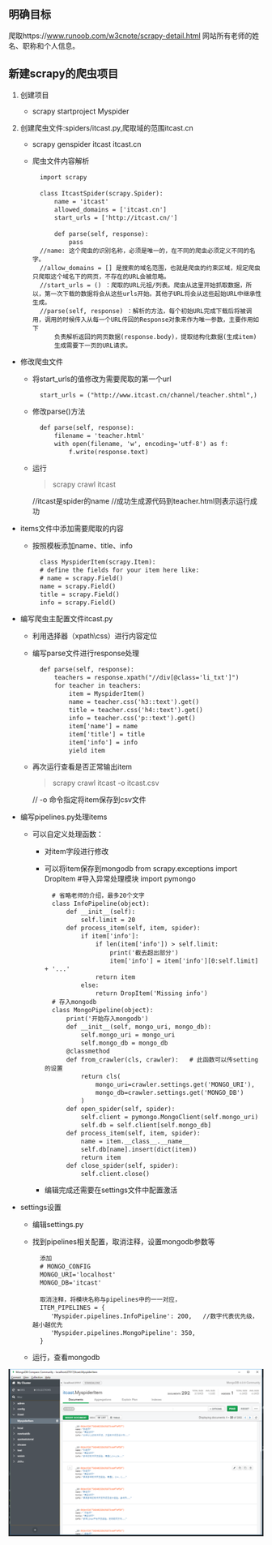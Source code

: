 ## 明确目标
爬取https://www.runoob.com/w3cnote/scrapy-detail.html 网站所有老师的姓名、职称和个人信息。

## 新建scrapy的爬虫项目
1. 创建项目

    - scrapy startproject Myspider
    
2. 创建爬虫文件:spiders/itcast.py,爬取域的范围itcast.cn

    - scrapy genspider itcast itcast.cn
    - 爬虫文件内容解析
    
            import scrapy
                 
            class ItcastSpider(scrapy.Spider):
                name = 'itcast'                  
                allowed_domains = ['itcast.cn']
                start_urls = ['http://itcast.cn/']
            
                def parse(self, response):
                    pass
            //name: 这个爬虫的识别名称，必须是唯一的，在不同的爬虫必须定义不同的名字。
            //allow_domains = [] 是搜索的域名范围，也就是爬虫的约束区域，规定爬虫只爬取这个域名下的网页，不存在的URL会被忽略。
            //start_urls = () ：爬取的URL元祖/列表。爬虫从这里开始抓取数据，所以，第一次下载的数据将会从这些urls开始。其他子URL将会从这些起始URL中继承性生成。
            //parse(self, response) ：解析的方法，每个初始URL完成下载后将被调用，调用的时候传入从每一个URL传回的Response对象来作为唯一参数，主要作用如下
                负责解析返回的网页数据(response.body)，提取结构化数据(生成item)
                生成需要下一页的URL请求。
- 修改爬虫文件
    - 将start_urls的值修改为需要爬取的第一个url
    
            start_urls = ("http://www.itcast.cn/channel/teacher.shtml",)  
        
    - 修改parse()方法

            def parse(self, response):
                filename = 'teacher.html'
                with open(filename, 'w', encoding='utf-8') as f:
                    f.write(response.text)       
        
    - 运行
        
        >scrapy crawl itcast
        
        //itcast是spider的name
        //成功生成源代码到teacher.html则表示运行成功
            
- items文件中添加需要爬取的内容
    
    - 按照模板添加name、title、info
    
            class MyspiderItem(scrapy.Item):
            # define the fields for your item here like:
            # name = scrapy.Field()
            name = scrapy.Field()
            title = scrapy.Field()
            info = scrapy.Field()
    
- 编写爬虫主配置文件itcast.py
    - 利用选择器（xpath\css）进行内容定位
 
    - 编写parse文件进行response处理

            def parse(self, response):
                teachers = response.xpath("//div[@class='li_txt']")
                for teacher in teachers:
                    item = MyspiderItem()
                    name = teacher.css('h3::text').get()
                    title = teacher.css('h4::text').get()
                    info = teacher.css('p::text').get()
                    item['name'] = name
                    item['title'] = title
                    item['info'] = info
                    yield item
        
    - 再次运行查看是否正常输出item
        >scrapy crawl itcast -o itcast.csv
        
        // -o 命令指定将item保存到csv文件
        
- 编写pipelines.py处理items
    - 可以自定义处理函数： 
        - 对item字段进行修改
        - 可以将item保存到mongodb
                from scrapy.exceptions import DropItem    #导入异常处理模块
                import pymongo
                
                # 省略老师的介绍，最多20个文字
                class InfoPipeline(object):
                    def __init__(self):
                        self.limit = 20
                    def process_item(self, item, spider):
                        if item['info']:
                            if len(item['info']) > self.limit:
                                print('截去超出部分')
                                item['info'] = item['info'][0:self.limit] + '...'
                            return item
                        else:
                            return DropItem('Missing info')
                # 存入mongodb
                class MongoPipeline(object):
                    print('开始存入mongodb')
                    def __init__(self, mongo_uri, mongo_db):
                        self.mongo_uri = mongo_uri
                        self.mongo_db = mongo_db
                    @classmethod
                    def from_crawler(cls, crawler):   # 此函数可以传setting的设置
                        return cls(
                            mongo_uri=crawler.settings.get('MONGO_URI'),
                            mongo_db=crawler.settings.get('MONGO_DB')
                        )
                    def open_spider(self, spider):
                        self.client = pymongo.MongoClient(self.mongo_uri)
                        self.db = self.client[self.mongo_db]
                    def process_item(self, item, spider):
                        name = item.__class__.__name__
                        self.db[name].insert(dict(item))
                        return item  
                    def close_spider(self, spider):
                        self.client.close()
        
        - 编辑完成还需要在settings文件中配置激活
        
- settings设置
    - 编辑settings.py            
    - 找到pipelines相关配置，取消注释，设置mongodb参数等
    
            添加
            # MONGO_CONFIG
            MONGO_URI='localhost'
            MONGO_DB='itcast'
            
            取消注释，将模块名称与pipelines中的一一对应，
            ITEM_PIPELINES = {
               'Myspider.pipelines.InfoPipeline': 200,   //数字代表优先级，越小越优先
               'Myspider.pipelines.MongoPipeline': 350,
            }
                
    - 运行，查看mongodb
    
![Aaron Swartz](https://github.com/Yan199405/Python_note/blob/master/cui-spider/images/al.png)        
            
                    
        
        
        
        
        
        
        
        
        
        
        
               
